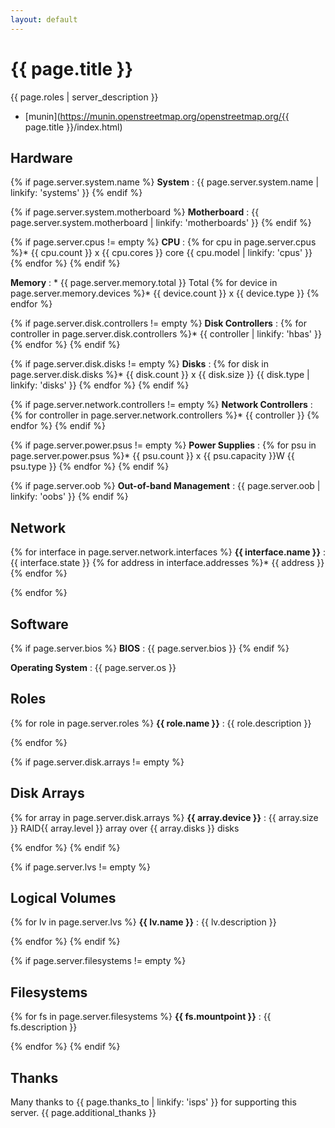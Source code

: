```yaml
---
layout: default
---
```


# {{ page.title }}

{{ page.roles | server_description }}

* [munin](https://munin.openstreetmap.org/openstreetmap.org/{{ page.title }}/index.html)

## Hardware

{% if page.server.system.name %}
**System**
: {{ page.server.system.name | linkify: 'systems' }}
{% endif %}

{% if page.server.system.motherboard %}
**Motherboard**
: {{ page.server.system.motherboard | linkify: 'motherboards' }}
{% endif %}

{% if page.server.cpus != empty %}
**CPU**
: {% for cpu in page.server.cpus %}* {{ cpu.count }} x {{ cpu.cores }} core {{ cpu.model | linkify: 'cpus' }}
  {% endfor %}
{% endif %}

**Memory**
: * {{ page.server.memory.total }} Total
  {% for device in page.server.memory.devices %}* {{ device.count }} x {{ device.type }}
  {% endfor %}

{% if page.server.disk.controllers != empty %}
**Disk Controllers**
: {% for controller in page.server.disk.controllers %}* {{ controller | linkify: 'hbas' }}
  {% endfor %}
{% endif %}

{% if page.server.disk.disks != empty %}
**Disks**
: {% for disk in page.server.disk.disks %}* {{ disk.count }} x {{ disk.size }} {{ disk.type | linkify: 'disks' }}
  {% endfor %}
{% endif %}

{% if page.server.network.controllers != empty %}
**Network Controllers**
: {% for controller in page.server.network.controllers %}* {{ controller }}
  {% endfor %}
{% endif %}

{% if page.server.power.psus != empty %}
**Power Supplies**
: {% for psu in page.server.power.psus %}* {{ psu.count }} x {{ psu.capacity }}W {{ psu.type }}
  {% endfor %}
{% endif %}

{% if page.server.oob %}
**Out-of-band Management**
: {{ page.server.oob | linkify: 'oobs' }}
{% endif %}

## Network

{% for interface in page.server.network.interfaces %}
**{{ interface.name }}**
: {{ interface.state }}
  {% for address in interface.addresses %}* {{ address }}
  {% endfor %}

{% endfor %}

## Software

{% if page.server.bios %}
**BIOS**
: {{ page.server.bios }}
{% endif %}

**Operating System**
: {{ page.server.os }}

## Roles

{% for role in page.server.roles %}
**{{ role.name }}**
: {{ role.description }}

{% endfor %}

{% if page.server.disk.arrays != empty %}
## Disk Arrays
{% for array in page.server.disk.arrays %}
**{{ array.device }}**
: {{ array.size }} RAID{{ array.level }} array over {{ array.disks }} disks

{% endfor %}
{% endif %}

{% if page.server.lvs != empty %}
## Logical Volumes

{% for lv in page.server.lvs %}
**{{ lv.name }}**
: {{ lv.description }}

{% endfor %}
{% endif %}

{% if page.server.filesystems != empty %}
## Filesystems

{% for fs in page.server.filesystems %}
**{{ fs.mountpoint }}**
: {{ fs.description }}

{% endfor %}
{% endif %}

## Thanks

Many thanks to {{ page.thanks_to | linkify: 'isps' }} for supporting this server. {{ page.additional_thanks }}
